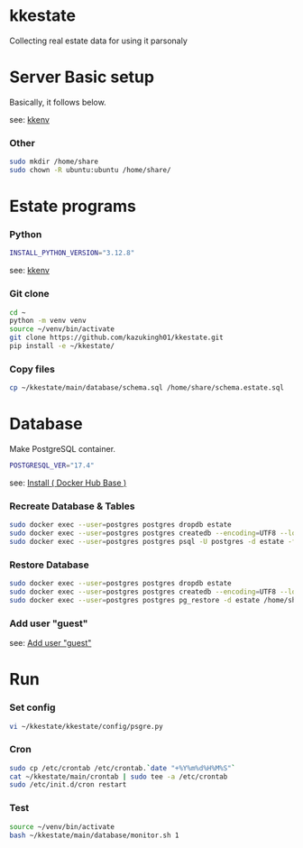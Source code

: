 # kkestate

Collecting real estate data for using it parsonaly

# Server Basic setup

Basically, it follows below.

see: [kkenv](https://github.com/kazukingh01/kkenv/blob/3f30366d3d3eb34f16e04999266fd767172e3e6e/ubuntu/README.md#server-basic-setup)

### Other

```bash
sudo mkdir /home/share
sudo chown -R ubuntu:ubuntu /home/share/
```

# Estate programs

### Python

```bash
INSTALL_PYTHON_VERSION="3.12.8"
```

see: [kkenv](https://github.com/kazukingh01/kkenv/blob/3f30366d3d3eb34f16e04999266fd767172e3e6e/ubuntu/README.md#python)

### Git clone

```bash
cd ~
python -m venv venv
source ~/venv/bin/activate
git clone https://github.com/kazukingh01/kkestate.git
pip install -e ~/kkestate/
```

### Copy files

```bash
cp ~/kkestate/main/database/schema.sql /home/share/schema.estate.sql
```

# Database

Make PostgreSQL container.

```bash
POSTGRESQL_VER="17.4"
```

see: [Install ( Docker Hub Base )](https://github.com/kazukingh01/kkpsgre/tree/893ec74a50904a891323e58876e06dfec3491ea2?tab=readme-ov-file#install--docker-hub-base-)


### Recreate Database & Tables

```bash
sudo docker exec --user=postgres postgres dropdb estate
sudo docker exec --user=postgres postgres createdb --encoding=UTF8 --locale=ja_JP.utf8 --template=template0 estate
sudo docker exec --user=postgres postgres psql -U postgres -d estate -f /home/share/schema.estate.sql 
```

### Restore Database

```bash
sudo docker exec --user=postgres postgres dropdb estate
sudo docker exec --user=postgres postgres createdb --encoding=UTF8 --locale=ja_JP.utf8 --template=template0 estate
sudo docker exec --user=postgres postgres pg_restore -d estate /home/share/db_YYYYMMDD.dump
```

### Add user "guest"

see: [Add user "guest"](https://github.com/kazukingh01/kkpsgre/tree/2d66939e01ea81ae6b255448a80875a589b8e376?tab=readme-ov-file#add-guest-user)

# Run

### Set config

```bash
vi ~/kkestate/kkestate/config/psgre.py
```

### Cron

```bash
sudo cp /etc/crontab /etc/crontab.`date "+%Y%m%d%H%M%S"`
cat ~/kkestate/main/crontab | sudo tee -a /etc/crontab
sudo /etc/init.d/cron restart
```

### Test

```bash
source ~/venv/bin/activate
bash ~/kkestate/main/database/monitor.sh 1
```